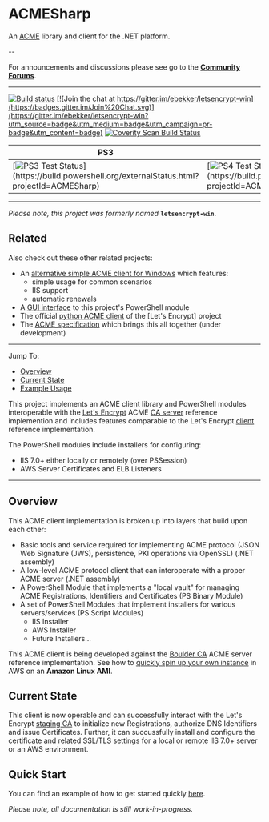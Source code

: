 # ACMESharp

An [ACME](https://github.com/letsencrypt/acme-spec) library and client for the .NET platform.

--

For announcements and discussions please see go to the **[Community Forums](http://groups.google.com/group/acmesharp)**.

---

[![Build status](https://ci.appveyor.com/api/projects/status/0knwrhni528xi2rs?svg=true)](https://ci.appveyor.com/project/ebekker/acmesharp)
[![Join the chat at https://gitter.im/ebekker/letsencrypt-win](https://badges.gitter.im/Join%20Chat.svg)](https://gitter.im/ebekker/letsencrypt-win?utm_source=badge&utm_medium=badge&utm_campaign=pr-badge&utm_content=badge)
<a href="https://scan.coverity.com/projects/acmesharp">
  <img alt="Coverity Scan Build Status"
       src="https://scan.coverity.com/projects/7030/badge.svg"/>
</a>


| PS3 | PS4 | PS5 |
------|-----|------
[![PS3 Test Status](https://build.powershell.org/app/rest/builds/buildType:\(id:ACMESharp_InstallTestOnPs3\)/statusIcon.svg)](https://build.powershell.org/externalStatus.html?projectId=ACMESharp) | [![PS4 Test Status](https://build.powershell.org/app/rest/builds/buildType:\(id:ACMESharp_InstallTestOnPs4\)/statusIcon.svg)](https://build.powershell.org/externalStatus.html?projectId=ACMESharp) | [![PS5 Test Status](https://build.powershell.org/app/rest/builds/buildType:\(id:ACMESharp_InstallTestOnPs5\)/statusIcon.svg)](https://build.powershell.org/externalStatus.html?projectId=ACMESharp)


---

*Please note, this project was formerly named* **`letsencrypt-win`**.

## Related

Also check out these other related projects:

* An [alternative simple ACME client for Windows](https://github.com/Lone-Coder/letsencrypt-win-simple) which features:
  * simple usage for common scenarios
  * IIS support
  * automatic renewals
* A [GUI interface](http://webprofusion.com/apps/certify) to this project's PowerShell module
* The official [python ACME client](https://github.com/letsencrypt/letsencrypt) of the [Let's Encrypt] project
* The [ACME specification](https://github.com/ietf-wg-acme/acme) which brings this all together (under development)

---

Jump To:
* [Overview](#overview)
* [Current State](#current-state)
* [Example Usage](#example-usage)

This project implements an ACME client library and PowerShell modules interoperable with the [Let's Encrypt](https://letsencrypt.org/) ACME [CA server](https://github.com/letsencrypt/boulder) reference implemention and includes features comparable to the Let's Encrypt [client](https://github.com/letsencrypt/letsencrypt) reference implementation.

The PowerShell modules include installers for configuring:
* IIS 7.0+ either locally or remotely (over PSSession)
* AWS Server Certificates and ELB Listeners

---

## Overview

This ACME client implementation is broken up into layers that build upon each other:
* Basic tools and service required for implementing ACME protocol (JSON Web Signature (JWS), persistence, PKI operations via OpenSSL) (.NET assembly)
* A low-level ACME protocol client that can interoperate with a proper ACME server (.NET assembly)
* A PowerShell Module that implements a "local vault" for managing ACME Registrations, Identifiers and Certificates (PS Binary Module)
* A set of PowerShell Modules that implement installers for various servers/services (PS Script Modules)
  * IIS Installer
  * AWS Installer
  * Future Installers...

This ACME client is being developed against the [Boulder CA](https://github.com/letsencrypt/boulder) ACME server reference implementation.  See how to [quickly spin up your own instance](https://github.com/ebekker/ACMESharp/wiki/Setup-Boulder-CA-on-Amazon-Linux) in AWS on an **Amazon Linux AMI**.

## Current State

This client is now operable and can successfully interact with the Let's Encrypt  [staging CA](https://acme-staging.api.letsencrypt.org/) to initialize new Registrations, authorize DNS Identifiers and issue Certificates.  Further, it can succussfully install and configure the certificate and related SSL/TLS settings for a local or remote IIS 7.0+ server or an AWS environment.

## Quick Start

You can find an example of how to get started quickly [here](https://github.com/ebekker/ACMESharp/wiki/Quick-Start).

*Please note, all documentation is still work-in-progress.*

